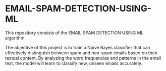 # EMAIL-SPAM-DETECTION-USING-ML
This repository consists of the EMAIL SPAM DETECTION USING ML algorithm

The objective of this project is to train a Naive Bayes classifier that can effectively distinguish between spam and non-spam emails based on their textual content. By analyzing the word frequencies and patterns in the email text, the model will learn to classify new, unseen emails accurately.
